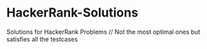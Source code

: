 # HackerRank-Solutions
 Solutions for HackerRank Problems
 // Not the most optimal ones but satisfies all the testcases
